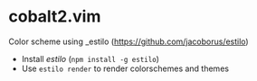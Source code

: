 # cobalt2.vim

Color scheme using _estilo (https://github.com/jacoborus/estilo)

- Install *estilo* (`npm install -g estilo`)
- Use `estilo render` to render colorschemes and themes
